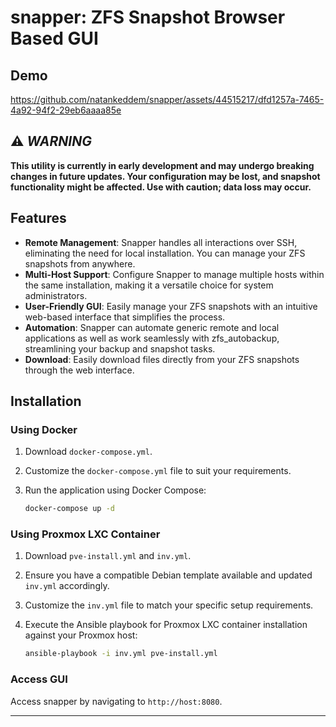 # snapper: ZFS Snapshot Browser Based GUI

## Demo
https://github.com/natankeddem/snapper/assets/44515217/dfd1257a-7465-4a92-94f2-29eb6aaaa85e

## ⚠️ **_WARNING_**
**This utility is currently in early development and may undergo breaking changes in future updates. Your configuration may be lost, and snapshot functionality might be affected. Use with caution; data loss may occur.**

## Features

- **Remote Management**: Snapper handles all interactions over SSH, eliminating the need for local installation. You can manage your ZFS snapshots from anywhere.
- **Multi-Host Support**: Configure Snapper to manage multiple hosts within the same installation, making it a versatile choice for system administrators.
- **User-Friendly GUI**: Easily manage your ZFS snapshots with an intuitive web-based interface that simplifies the process.
- **Automation**: Snapper can automate generic remote and local applications as well as work seamlessly with zfs_autobackup, streamlining your backup and snapshot tasks.
- **Download**: Easily download files directly from your ZFS snapshots through the web interface.
 
## Installation

### Using Docker

1. Download `docker-compose.yml`.

2. Customize the `docker-compose.yml` file to suit your requirements.

3. Run the application using Docker Compose:

   ```bash
   docker-compose up -d
   ```

### Using Proxmox LXC Container

1. Download `pve-install.yml` and `inv.yml`.

2. Ensure you have a compatible Debian template available and updated `inv.yml` accordingly.

3. Customize the `inv.yml` file to match your specific setup requirements.

4. Execute the Ansible playbook for Proxmox LXC container installation against your Proxmox host:

   ```bash
   ansible-playbook -i inv.yml pve-install.yml
   ```

### Access GUI

Access snapper by navigating to `http://host:8080`.

---
